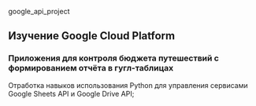 google_api_project
## Изучение Google Cloud Platform
### Приложения для контроля бюджета путешествий с формированием отчёта в гугл-таблицах
Отработка навыков использования Python для управления сервисами Google Sheets API и Google Drive API;
